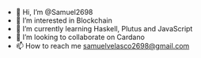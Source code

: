 - 👋 Hi, I’m @Samuel2698
- 👀 I’m interested in Blockchain 
- 🌱 I’m currently learning Haskell, Plutus and JavaScript
- 💞️ I’m looking to collaborate on Cardano 
- 📫 How to reach me samuelvelasco2698@gmail.com 

<!---
Samuel2698/Samuel2698 is a ✨ special ✨ repository because its `README.md` (this file) appears on your GitHub profile.
You can click the Preview link to take a look at your changes.
--->
